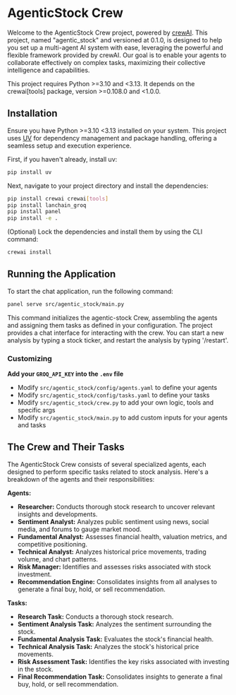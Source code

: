 # AgenticStock Crew

Welcome to the AgenticStock Crew project, powered by [crewAI](https://crewai.com). This project, named "agentic_stock" and versioned at 0.1.0, is designed to help you set up a multi-agent AI system with ease, leveraging the powerful and flexible framework provided by crewAI. Our goal is to enable your agents to collaborate effectively on complex tasks, maximizing their collective intelligence and capabilities.

This project requires Python >=3.10 and <3.13. It depends on the crewai[tools] package, version >=0.108.0 and <1.0.0.

## Installation

Ensure you have Python >=3.10 <3.13 installed on your system. This project uses [UV](https://docs.astral.sh/uv/) for dependency management and package handling, offering a seamless setup and execution experience.

First, if you haven't already, install uv:

```bash
pip install uv
```

Next, navigate to your project directory and install the dependencies:

```bash
pip install crewai crewai[tools]
pip install lanchain_groq
pip install panel
pip install -e .
```

(Optional) Lock the dependencies and install them by using the CLI command:
```bash
crewai install
```
## Running the Application
To start the chat application, run the following command:

```bash
panel serve src/agentic_stock/main.py
```
This command initializes the agentic-stock Crew, assembling the agents and assigning them tasks as defined in your configuration. The project provides a chat interface for interacting with the crew. You can start a new analysis by typing a stock ticker, and restart the analysis by typing '/restart'.

### Customizing

**Add your `GROQ_API_KEY` into the `.env` file**

- Modify `src/agentic_stock/config/agents.yaml` to define your agents
- Modify `src/agentic_stock/config/tasks.yaml` to define your tasks
- Modify `src/agentic_stock/crew.py` to add your own logic, tools and specific args
- Modify `src/agentic_stock/main.py` to add custom inputs for your agents and tasks

## The Crew and Their Tasks

The AgenticStock Crew consists of several specialized agents, each designed to perform specific tasks related to stock analysis. Here's a breakdown of the agents and their responsibilities:

**Agents:**

*   **Researcher:** Conducts thorough stock research to uncover relevant insights and developments.
*   **Sentiment Analyst:** Analyzes public sentiment using news, social media, and forums to gauge market mood.
*   **Fundamental Analyst:** Assesses financial health, valuation metrics, and competitive positioning.
*   **Technical Analyst:** Analyzes historical price movements, trading volume, and chart patterns.
*   **Risk Manager:** Identifies and assesses risks associated with stock investment.
*   **Recommendation Engine:** Consolidates insights from all analyses to generate a final buy, hold, or sell recommendation.

**Tasks:**

*   **Research Task:** Conducts a thorough stock research.
*   **Sentiment Analysis Task:** Analyzes the sentiment surrounding the stock.
*   **Fundamental Analysis Task:** Evaluates the stock's financial health.
*   **Technical Analysis Task:** Analyzes the stock's historical price movements.
*   **Risk Assessment Task:** Identifies the key risks associated with investing in the stock.
*   **Final Recommendation Task:** Consolidates insights to generate a final buy, hold, or sell recommendation.
